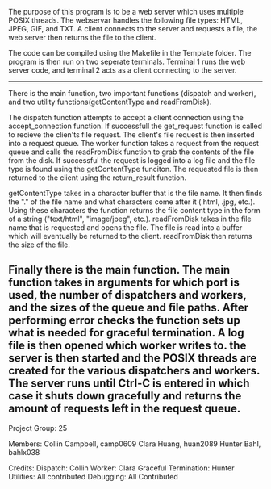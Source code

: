 The purpose of this program is to be a web server which uses multiple POSIX threads. The webservar handles the following file types: HTML, JPEG, GIF, and TXT. A client connects to the server and requests a file, the web server then returns the file to the client.

The code can be compiled using the Makefile in the Template folder. The program is then run on two seperate terminals. Terminal 1 runs the web server code, and terminal 2 acts as a client connecting to the server.

---------------------------------------------------------------------------------------------
There is the main function, two important functions (dispatch and worker), and two utility functions(getContentType and readFromDisk). 

The dispatch function attempts to accept a client connection using the accept_connection function. If successfull the get_request function is called to recieve the clien'ts file request. The client's file request is then inserted into a request queue.
The worker function takes a request from the request queue and calls the readFromDisk function to grab the contents of the file from the disk. If successful the request is logged into a log file and the file type is found using the getContentType funciton. The requested file is then returned to the client using the return_result function.

getContentType takes in a character buffer that is the file name. It then finds the "." of the file name and what characters come after it (.html, .jpg, etc.). Using these characters the function returns the file content type in the form of a string ("text/html", "image/jpeg", etc.).
readFromDisk takes in the file name that is requested and opens the file. The file is read into a buffer which will eventually be returned to the client. readFromDisk then returns the size of the file.

Finally there is the main function. The main function takes in arguments for which port is used, the number of dispatchers and workers, and the sizes of the queue and file paths. After performing error checks the function sets up what is needed for graceful termination. A log file is then opened which worker writes to. the server is then started and the POSIX threads are created for the various dispatchers and workers. The server runs until Ctrl-C is entered in which case it shuts down gracefully and returns the amount of requests left in the request queue.
---------------------------------------------------------------------------------------------

Project Group: 25

Members:
Collin Campbell, camp0609
Clara Huang, huan2089
Hunter Bahl, bahlx038

Credits:
Dispatch: Collin
Worker: Clara
Graceful Termination: Hunter
Utilities: All contributed
Debugging: All Contributed
